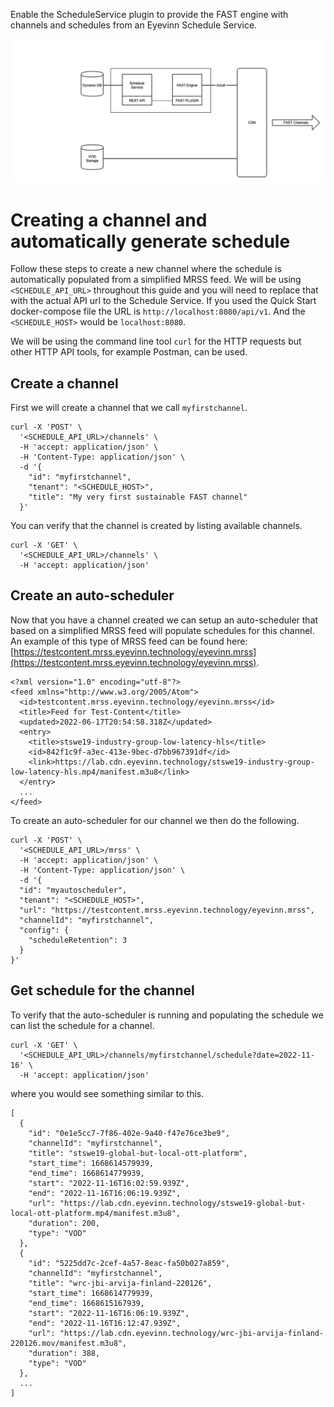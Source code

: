 Enable the ScheduleService plugin to provide the FAST engine with channels and schedules from an Eyevinn Schedule Service.

![FAST Engine and Schedule Service](../images/fast_engine_and_schedule_service.png)

# Creating a channel and automatically generate schedule

Follow these steps to create a new channel where the schedule is automatically populated from a simplified MRSS feed. We will be using `<SCHEDULE_API_URL>` throughout this guide and you will need to replace that with the actual API url to the Schedule Service. If you used the Quick Start docker-compose file the URL is `http://localhost:8080/api/v1`. And the `<SCHEDULE_HOST>` would be `localhost:8080`.

We will be using the command line tool `curl` for the HTTP requests but other HTTP API tools, for example Postman, can be used.

## Create a channel

First we will create a channel that we call `myfirstchannel`.

```
curl -X 'POST' \
  '<SCHEDULE_API_URL>/channels' \
  -H 'accept: application/json' \
  -H 'Content-Type: application/json' \
  -d '{
    "id": "myfirstchannel",
    "tenant": "<SCHEDULE_HOST>",
    "title": "My very first sustainable FAST channel"
  }'
```

You can verify that the channel is created by listing available channels.

```
curl -X 'GET' \
  '<SCHEDULE_API_URL>/channels' \
  -H 'accept: application/json'
```

## Create an auto-scheduler

Now that you have a channel created we can setup an auto-scheduler that based on a simplified MRSS feed will populate schedules for this channel. An example of this type of MRSS feed can be found here: [https://testcontent.mrss.eyevinn.technology/eyevinn.mrss](https://testcontent.mrss.eyevinn.technology/eyevinn.mrss).

```
<?xml version="1.0" encoding="utf-8"?>
<feed xmlns="http://www.w3.org/2005/Atom">
  <id>testcontent.mrss.eyevinn.technology/eyevinn.mrss</id>
  <title>Feed for Test-Content</title>
  <updated>2022-06-17T20:54:58.318Z</updated>
  <entry>
    <title>stswe19-industry-group-low-latency-hls</title>
    <id>842f1c9f-a3ec-413e-9bec-d7bb967391df</id>
    <link>https://lab.cdn.eyevinn.technology/stswe19-industry-group-low-latency-hls.mp4/manifest.m3u8</link>
  </entry>
  ...
</feed>
```

To create an auto-scheduler for our channel we then do the following.

```
curl -X 'POST' \
  '<SCHEDULE_API_URL>/mrss' \
  -H 'accept: application/json' \
  -H 'Content-Type: application/json' \
  -d '{
  "id": "myautoscheduler",
  "tenant": "<SCHEDULE_HOST>",
  "url": "https://testcontent.mrss.eyevinn.technology/eyevinn.mrss",
  "channelId": "myfirstchannel",
  "config": {
    "scheduleRetention": 3
  }
}'
```

## Get schedule for the channel

To verify that the auto-scheduler is running and populating the schedule we can list the schedule for a channel.

```
curl -X 'GET' \
  '<SCHEDULE_API_URL>/channels/myfirstchannel/schedule?date=2022-11-16' \
  -H 'accept: application/json'
```

where you would see something similar to this.

```
[
  {
    "id": "0e1e5cc7-7f86-402e-9a40-f47e76ce3be9",
    "channelId": "myfirstchannel",
    "title": "stswe19-global-but-local-ott-platform",
    "start_time": 1668614579939,
    "end_time": 1668614779939,
    "start": "2022-11-16T16:02:59.939Z",
    "end": "2022-11-16T16:06:19.939Z",
    "url": "https://lab.cdn.eyevinn.technology/stswe19-global-but-local-ott-platform.mp4/manifest.m3u8",
    "duration": 200,
    "type": "VOD"
  },
  {
    "id": "5225dd7c-2cef-4a57-8eac-fa50b027a859",
    "channelId": "myfirstchannel",
    "title": "wrc-jbi-arvija-finland-220126",
    "start_time": 1668614779939,
    "end_time": 1668615167939,
    "start": "2022-11-16T16:06:19.939Z",
    "end": "2022-11-16T16:12:47.939Z",
    "url": "https://lab.cdn.eyevinn.technology/wrc-jbi-arvija-finland-220126.mov/manifest.m3u8",
    "duration": 388,
    "type": "VOD"
  },
  ...
]
```